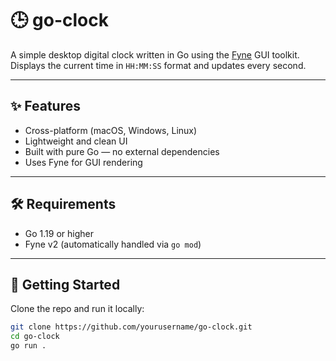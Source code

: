 # 🕒 go-clock

A simple desktop digital clock written in Go using the [Fyne](https://fyne.io/) GUI toolkit.  
Displays the current time in `HH:MM:SS` format and updates every second.

---

## ✨ Features

- Cross-platform (macOS, Windows, Linux)
- Lightweight and clean UI
- Built with pure Go — no external dependencies
- Uses Fyne for GUI rendering

---

## 🛠 Requirements

- Go 1.19 or higher
- Fyne v2 (automatically handled via `go mod`)

---

## 🚀 Getting Started

Clone the repo and run it locally:

```bash
git clone https://github.com/yourusername/go-clock.git
cd go-clock
go run .
```

